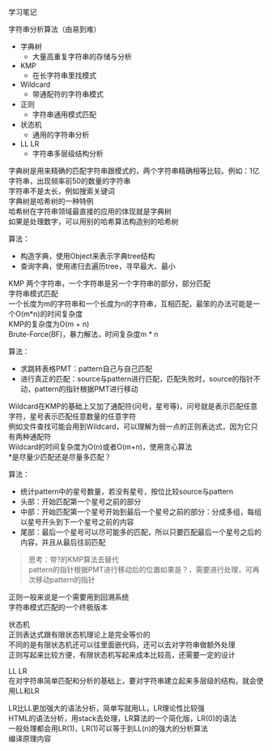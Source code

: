 学习笔记

字符串分析算法（由易到难）
* 字典树
    * 大量高重复字符串的存储与分析
* KMP
    * 在长字符串里找模式
* Wildcard
    * 带通配符的字符串模式
* 正则
    * 字符串通用模式匹配
* 状态机
    * 通用的字符串分析
* LL LR
    * 字符串多层级结构分析

字典树是用来精确的匹配字符串跟模式的，两个字符串精确相等比较。例如：1亿字符串，出现频率前50的数量的字符串   
字符串不是太长，例如搜索关键词   
字典树是哈希树的一种特例   
哈希树在字符串领域最直接的应用的体现就是字典树   
如果是处理数字，可以用别的哈希算法构造别的哈希树   
   
算法：
- 构造字典，使用Object来表示字典tree结构
- 查询字典，使用递归去遍历tree，寻早最大、最小

KMP 两个字符串，一个字符串是另一个字符串的部分，部分匹配   
字符串模式匹配   
一个长度为m的字符串和一个长度为n的字符串，互相匹配，最笨的办法可能是一个O(m*n)的时间复杂度   
KMP的复杂度为O(m + n)   
Brute-Force(BF)，暴力解法，时间复杂度m * n   

算法：
* 求跳转表格PMT：pattern自己与自己匹配
* 进行真正的匹配：source与pattern进行匹配，匹配失败时，source的指针不动，pattern的指针根据PMT进行移动

Wildcard在KMP的基础上又加了通配符(问号，星号等)，问号就是表示匹配任意字符，星号表示匹配任意数量的任意字符   
例如文件查找可能会用到Wildcard，可以理解为弱一点的正则表达式，因为它只有两种通配符   
Wildcard的时间复杂度为O(n)或者O(m+n)，使用贪心算法  
*是尽量少匹配还是尽量多匹配？

算法：
* 统计pattern中的星号数量，若没有星号，按位比较source与pattern
* 头部：开始匹配第一个星号之前的部分
* 中部：开始匹配第一个星号开始到最后一个星号之前的部分：分成多组，每组以星号开头到下一个星号之前的内容
* 尾部：最后一个星号可以尽可能多的匹配，所以只要匹配最后一个星号之后的内容，并且从最后往前匹配

>思考：带?的KMP算法去替代   
pattern的指针根据PMT进行移动后的位置如果是？，需要进行处理，可再次移动pattern的指针

正则一般来说是一个需要用到回溯系统   
字符串模式匹配的一个终极版本

状态机  
正则表达式跟有限状态机理论上是完全等价的   
不同的是有限状态机还可以往里面嵌代码，还可以去对字符串做额外处理   
正则写起来比较方便，有限状态机写起来成本比较高，还需要一定的设计

LL LR  
在对字符串简单匹配和分析的基础上，要对字符串建立起来多层级的结构，就会使用LL和LR

LR比LL更加强大的语法分析，简单写就用LL，LR理论性比较强   
HTML的语法分析，用stack去处理，LR算法的一个简化版，LR(0)的语法   
一般处理都会用LR(1)，LR(1)可以等于到LL(n)的强大的分析算法  
编译原理内容
